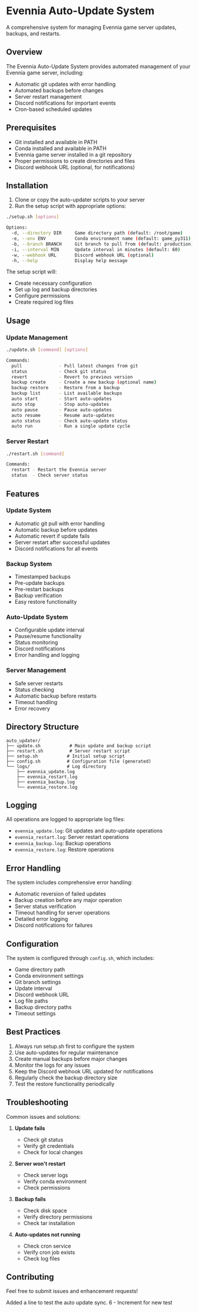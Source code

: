 # Evennia Auto-Update System

A comprehensive system for managing Evennia game server updates, backups, and restarts.

## Overview

The Evennia Auto-Update System provides automated management of your Evennia game server, including:
- Automatic git updates with error handling
- Automated backups before changes
- Server restart management
- Discord notifications for important events
- Cron-based scheduled updates

## Prerequisites

- Git installed and available in PATH
- Conda installed and available in PATH
- Evennia game server installed in a git repository
- Proper permissions to create directories and files
- Discord webhook URL (optional, for notifications)

## Installation

1. Clone or copy the auto-updater scripts to your server
2. Run the setup script with appropriate options:

```bash
./setup.sh [options]

Options:
  -d, --directory DIR     Game directory path (default: /root/game)
  -e, --env ENV           Conda environment name (default: game_py311)
  -b, --branch BRANCH     Git branch to pull from (default: production)
  -i, --interval MIN      Update interval in minutes (default: 60)
  -w, --webhook URL       Discord webhook URL (optional)
  -h, --help              Display help message
```

The setup script will:
- Create necessary configuration
- Set up log and backup directories
- Configure permissions
- Create required log files

## Usage

### Update Management

```bash
./update.sh [command] [options]

Commands:
  pull              - Pull latest changes from git
  status            - Check git status
  revert            - Revert to previous version
  backup create     - Create a new backup (optional name)
  backup restore    - Restore from a backup
  backup list       - List available backups
  auto start        - Start auto-updates
  auto stop         - Stop auto-updates
  auto pause        - Pause auto-updates
  auto resume       - Resume auto-updates
  auto status       - Check auto-update status
  auto run          - Run a single update cycle
```

### Server Restart

```bash
./restart.sh [command]

Commands:
  restart - Restart the Evennia server
  status  - Check server status
```

## Features

### Update System
- Automatic git pull with error handling
- Automatic backup before updates
- Automatic revert if update fails
- Server restart after successful updates
- Discord notifications for all events

### Backup System
- Timestamped backups
- Pre-update backups
- Pre-restart backups
- Backup verification
- Easy restore functionality

### Auto-Update System
- Configurable update interval
- Pause/resume functionality
- Status monitoring
- Discord notifications
- Error handling and logging

### Server Management
- Safe server restarts
- Status checking
- Automatic backup before restarts
- Timeout handling
- Error recovery

## Directory Structure

```
auto_updater/
├── update.sh           # Main update and backup script
├── restart.sh          # Server restart script
├── setup.sh           # Initial setup script
├── config.sh          # Configuration file (generated)
└── logs/              # Log directory
    ├── evennia_update.log
    ├── evennia_restart.log
    ├── evennia_backup.log
    └── evennia_restore.log
```

## Logging

All operations are logged to appropriate log files:
- `evennia_update.log`: Git updates and auto-update operations
- `evennia_restart.log`: Server restart operations
- `evennia_backup.log`: Backup operations
- `evennia_restore.log`: Restore operations

## Error Handling

The system includes comprehensive error handling:
- Automatic reversion of failed updates
- Backup creation before any major operation
- Server status verification
- Timeout handling for server operations
- Detailed error logging
- Discord notifications for failures

## Configuration

The system is configured through `config.sh`, which includes:
- Game directory path
- Conda environment settings
- Git branch settings
- Update interval
- Discord webhook URL
- Log file paths
- Backup directory paths
- Timeout settings

## Best Practices

1. Always run setup.sh first to configure the system
2. Use auto-updates for regular maintenance
3. Create manual backups before major changes
4. Monitor the logs for any issues
5. Keep the Discord webhook URL updated for notifications
6. Regularly check the backup directory size
7. Test the restore functionality periodically

## Troubleshooting

Common issues and solutions:
1. **Update fails**
   - Check git status
   - Verify git credentials
   - Check for local changes

2. **Server won't restart**
   - Check server logs
   - Verify conda environment
   - Check permissions

3. **Backup fails**
   - Check disk space
   - Verify directory permissions
   - Check tar installation

4. **Auto-updates not running**
   - Check cron service
   - Verify cron job exists
   - Check log files

## Contributing

Feel free to submit issues and enhancement requests! 

Added a line to test the auto update sync. 6 - Increment for new test